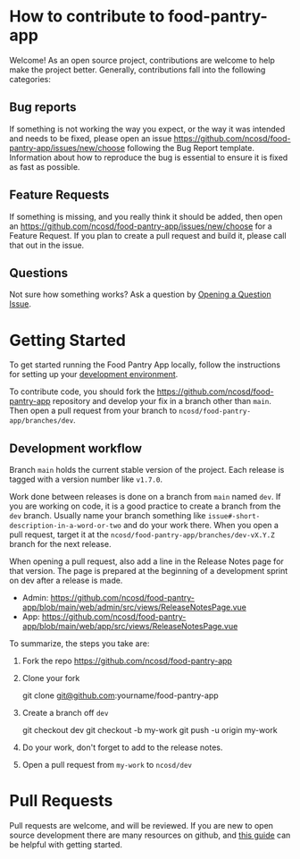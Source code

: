 # How to contribute to food-pantry-app

Welcome!  As an open source project, contributions are welcome to help make the project better.  Generally, contributions fall into the following categories:

## Bug reports
If something is not working the way you expect, or the way it was intended and needs to be fixed, please open an issue https://github.com/ncosd/food-pantry-app/issues/new/choose following the Bug Report template.   Information about how to reproduce the bug is essential to ensure it is fixed as fast as possible.

## Feature Requests
If something is missing, and you really think it should be added, then open an https://github.com/ncosd/food-pantry-app/issues/new/choose for a Feature Request.  If you plan to create a pull request and build it, please call that out in the issue.

## Questions
Not sure how something works?  Ask a question by [Opening a Question Issue](https://github.com/ncosd/food-pantry-app/issues/new/choose).

# Getting Started
To get started running the Food Pantry App locally, follow the instructions for setting up your [development environment](https://github.com/ncosd/food-pantry-app?tab=readme-ov-file#developing).

To contribute code, you should fork the https://github.com/ncosd/food-pantry-app repository and develop your fix in a branch other than `main`.  Then open a pull request from your branch to `ncosd/food-pantry-app/branches/dev`.

## Development workflow
Branch `main` holds the current stable version of the project.   Each release is tagged with a version number like `v1.7.0`.

Work done between releases is done on a branch from `main` named `dev`.  If you are working on code, it is a good practice to create a branch from the `dev` branch.  Usually name your branch something like `issue#-short-description-in-a-word-or-two` and do your work there.  When you open a pull request, target it at the `ncosd/food-pantry-app/branches/dev-vX.Y.Z` branch for the next release.

When opening a pull request, also add a line in the Release Notes page for that version.  The page is prepared at the beginning of a development sprint on dev after a release is made.

- Admin: https://github.com/ncosd/food-pantry-app/blob/main/web/admin/src/views/ReleaseNotesPage.vue
- App: https://github.com/ncosd/food-pantry-app/blob/main/web/app/src/views/ReleaseNotesPage.vue

To summarize, the steps you take are:

1. Fork the repo https://github.com/ncosd/food-pantry-app
2. Clone your fork

    git clone git@github.com:yourname/food-pantry-app


3. Create a branch off `dev`

    git checkout dev
    git checkout -b my-work
    git push -u origin my-work

4. Do your work, don't forget to add to the release notes.

5. Open a pull request from `my-work` to `ncosd/dev`



# Pull Requests
Pull requests are welcome, and will be reviewed.   If you are new to open source development there are many resources on github, and [this guide](https://github.com/freeCodeCamp/how-to-contribute-to-open-source) can be helpful with getting started.
